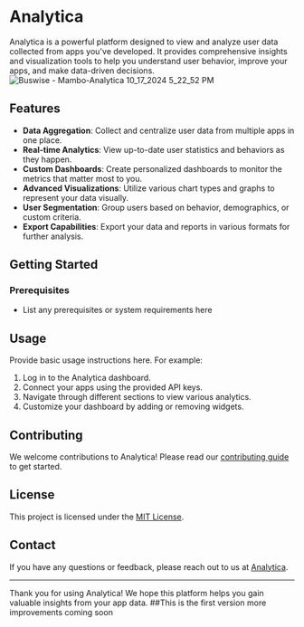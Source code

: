 # Analytica

Analytica is a powerful platform designed to view and analyze user data collected from apps you've developed. It provides comprehensive insights and visualization tools to help you understand user behavior, improve your apps, and make data-driven decisions.
![Buswise - Mambo-Analytica 10_17_2024 5_22_52 PM](https://github.com/user-attachments/assets/d94eb47a-a40f-4dac-9a75-d1f0c384c08a)

## Features

- **Data Aggregation**: Collect and centralize user data from multiple apps in one place.
- **Real-time Analytics**: View up-to-date user statistics and behaviors as they happen.
- **Custom Dashboards**: Create personalized dashboards to monitor the metrics that matter most to you.
- **Advanced Visualizations**: Utilize various chart types and graphs to represent your data visually.
- **User Segmentation**: Group users based on behavior, demographics, or custom criteria.
- **Export Capabilities**: Export your data and reports in various formats for further analysis.

## Getting Started

### Prerequisites

- List any prerequisites or system requirements here



## Usage

Provide basic usage instructions here. For example:

1. Log in to the Analytica dashboard.
2. Connect your apps using the provided API keys.
3. Navigate through different sections to view various analytics.
4. Customize your dashboard by adding or removing widgets.



## Contributing

We welcome contributions to Analytica! Please read our [contributing guide](CONTRIBUTING.md) to get started.

## License

This project is licensed under the [MIT License](LICENSE).

## Contact

If you have any questions or feedback, please reach out to us at [Analytica](mailto:nkiprono589@gmail.com).

---

Thank you for using Analytica! We hope this platform helps you gain valuable insights from your app data.
##This is the first version more improvements coming soon
